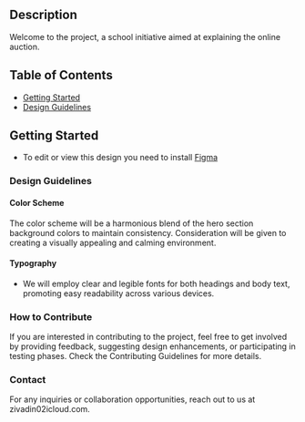## Description
Welcome to the project, a school initiative aimed at explaining the online auction.

## Table of Contents

- [Getting Started](#getting-started)
- [Design Guidelines](#design-guidelines)


## Getting Started

- To edit or view this design you need to install [Figma](https://www.figma.com/)

### Design Guidelines

#### Color Scheme

The color scheme will be a harmonious blend of the hero section background colors to maintain consistency. 
Consideration will be given to creating a visually appealing and calming environment.

#### Typography

- We will employ clear and legible fonts for both headings and body text, promoting easy readability across various devices.
### How to Contribute
If you are interested in contributing to the project, feel free to get involved by providing feedback, suggesting design enhancements,
or participating in testing phases. Check the Contributing Guidelines for more details.

### Contact
For any inquiries or collaboration opportunities, reach out to us at zivadin02icloud.com.


